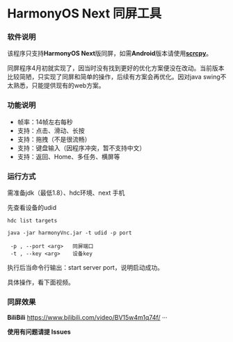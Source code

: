 # HarmonyOS Next 同屏工具 #

### 软件说明 ###
该程序只支持**HarmonyOS Next**版同屏，如需**Android**版本请使用[**scrcpy**](https://github.com/Genymobile/scrcpy)。

同屏程序4月初就实现了，因当时没有找到更好的优化方案便没在改动。当前版本比较简陋，只实现了同屏和简单的操作，后续有方案会再优化。因对java swing不太熟悉，只能提供现有的web方案。

### 功能说明 ###
- 帧率：14帧左右每秒
- 支持：点击、滑动、长按
- 支持：拖拽（不是很流畅）
- 支持：键盘输入（因程序冲突，暂不支持中文）
- 支持：返回、Home、多任务、横屏等

### 运行方式 ###
需准备jdk（最低1.8）、hdc环境、next 手机

先查看设备的udid
```
hdc list targets
```
```
java -jar harmonyVnc.jar -t udid -p port
```
```
 -p , --port <arg>   同屏端口
 -t , --key <arg>    设备key
```
执行后当命令行输出：start server port，说明启动成功。

具体操作，看下面视频。

### 同屏效果 ###
**BiliBili**
https://www.bilibili.com/video/BV15w4m1q74f/
···

**使用有问题请提 Issues**
